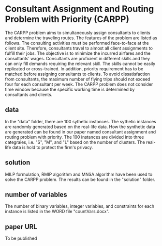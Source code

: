 # Consultant Assignment and Routing Problem with Priority (CARPP) 

The CARPP problem aims to simultaneously assign consultants to clients and determine the traveling routes. The features of the problem are listed as follows. The consulting activities must be performed face-to-face at the client site. Therefore, consultants travel to almost all client assignments to fulfill their jobs. The objective is to minimize the incurred airfares and the consultants’ wages. Consultants are proficient in different skills and they can only fill demands requiring the relevant skill. The skills cannot be easily replicated or cross-trained. In addition, priority requirement has to be matched before assigning consultants to clients. To avoid dissatisfaction from consultants, the maximum number of flying trips should not exceed four for each consultant per week. The CARPP problem does not consider time window because the specific working time is determined by consultants and clients.

## data
In the "data" folder, there are 100 sythetic instances. The sythetic instances are randomly generated based on the real-life data. How the synthetic data are generated can be found in our paper named consultant assignment and routing problem with priority. The 100 instances are divided into three categraies, i.e. "S", "M", and "L" based on the number of clusters. The real-life data is hold to protect the firm's privacy. 

## solution
MILP formulation, RMIP algorithm and MNSA algorithm have been used to solve the CARPP problem. The results can be found in the "solution" folder.

## number of variables
The number of binary variables, integer variables, and constraints for each instance is listed in the WORD file "countVars.docx".  

## paper URL
To be published
